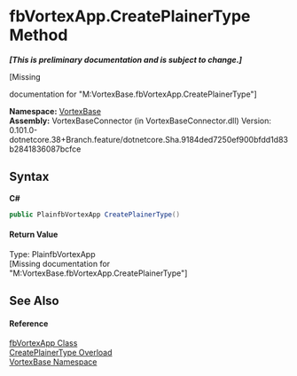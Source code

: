 # fbVortexApp.CreatePlainerType Method 
 _**\[This is preliminary documentation and is subject to change.\]**_

\[Missing <summary> documentation for "M:VortexBase.fbVortexApp.CreatePlainerType"\]

**Namespace:**&nbsp;<a href="N_VortexBase.md">VortexBase</a><br />**Assembly:**&nbsp;VortexBaseConnector (in VortexBaseConnector.dll) Version: 0.101.0-dotnetcore.38+Branch.feature/dotnetcore.Sha.9184ded7250ef900bfdd1d83b2841836087bcfce

## Syntax

**C#**<br />
``` C#
public PlainfbVortexApp CreatePlainerType()
```


#### Return Value
Type: PlainfbVortexApp<br />\[Missing <returns> documentation for "M:VortexBase.fbVortexApp.CreatePlainerType"\]

## See Also


#### Reference
<a href="T_VortexBase_fbVortexApp.md">fbVortexApp Class</a><br /><a href="Overload_VortexBase_fbVortexApp_CreatePlainerType.md">CreatePlainerType Overload</a><br /><a href="N_VortexBase.md">VortexBase Namespace</a><br />
